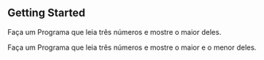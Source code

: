 ## Getting Started

Faça um Programa que leia três números e mostre o maior deles.

Faça um Programa que leia três números e mostre o maior e o menor deles.